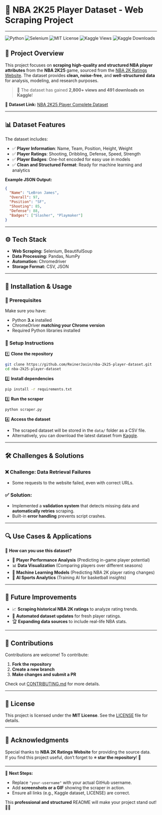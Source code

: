 # 🏀 NBA 2K25 Player Dataset - Web Scraping Project
---

![Python](https://img.shields.io/badge/Python-3.10-blue)
![Selenium](https://img.shields.io/badge/Selenium-Automation-green)
![MIT License](https://img.shields.io/badge/License-MIT-green)
![Kaggle Views](https://img.shields.io/badge/Kaggle_Views-2800%2B-blue)
![Kaggle Downloads](https://img.shields.io/badge/Kaggle_Downloads-491-orange)

## 📌 Project Overview

This project focuses on **scraping high-quality and structured NBA player attributes** from the **NBA 2K25** game, sourced from the [NBA 2K Ratings Website](https://www.nba2kratings.com). The dataset provides **clean, noise-free**, and **well-structured data** for analysis, modeling, and research purposes.

> 📢 The dataset has gained **2,800+ views and 491 downloads on Kaggle**!  

🔗 **Dataset Link:** [NBA 2K25 Player Complete Dataset](https://www.kaggle.com/datasets/reinerjasin/nba-2k25-player-complete-dataset)

---

## 📊 Dataset Features

The dataset includes:
- ✅ **Player Information**: Name, Team, Position, Height, Weight
- ✅ **Player Ratings**: Shooting, Dribbling, Defense, Speed, Strength
- ✅ **Player Badges**: One-hot encoded for easy use in models
- ✅ **Clean and Structured Format**: Ready for machine learning and analytics

**Example JSON Output:**
```json
{
  "Name": "LeBron James",
  "Overall": 97,
  "Position": "SF",
  "Shooting": 85,
  "Defense": 88,
  "Badges": ["Slasher", "Playmaker"]
}
```

---

## ⚙️ Tech Stack

- **Web Scraping:** Selenium, BeautifulSoup
- **Data Processing:** Pandas, NumPy
- **Automation:** Chromedriver
- **Storage Format:** CSV, JSON

---

## 🚀 Installation & Usage

### **🔹 Prerequisites**
Make sure you have:
- Python **3.x** installed  
- ChromeDriver **matching your Chrome version**  
- Required Python libraries installed  

### **🔹 Setup Instructions**
1️⃣ **Clone the repository**
```bash
git clone https://github.com/ReinerJasin/nba-2k25-player-dataset.git
cd nba-2k25-player-dataset
```
2️⃣ **Install dependencies**
```bash
pip install -r requirements.txt
```
3️⃣ **Run the scraper**
```bash
python scraper.py
```
4️⃣ **Access the dataset**
- The scraped dataset will be stored in the `data/` folder as a CSV file.  
- Alternatively, you can download the latest dataset from [Kaggle](https://www.kaggle.com/datasets/reinerjasin/nba-2k25-player-complete-dataset).

---

## 🛠️ Challenges & Solutions

### ❌ **Challenge: Data Retrieval Failures**
- Some requests to the website failed, even with correct URLs.

### ✅ **Solution:**
- Implemented a **validation system** that detects missing data and **automatically retries** scraping.
- Built-in **error handling** prevents script crashes.

---

## 🔍 Use Cases & Applications

📌 **How can you use this dataset?**
- 🏀 **Player Performance Analysis** (Predicting in-game player potential)
- 📊 **Data Visualization** (Comparing players over different seasons)
- 🧠 **Machine Learning Models** (Predicting NBA 2K player rating changes)
- 🤖 **AI Sports Analytics** (Training AI for basketball insights)

---

## 🎯 Future Improvements
- 📈 **Scraping historical NBA 2K ratings** to analyze rating trends.
- 🔄 **Automated dataset updates** for fresh player ratings.
- 🏆 **Expanding data sources** to include real-life NBA stats.

---

## 🤝 Contributions

Contributions are welcome! To contribute:
1. **Fork the repository**  
2. **Create a new branch**  
3. **Make changes and submit a PR**  

Check out [CONTRIBUTING.md](CONTRIBUTING.md) for more details.

---

## 📜 License

This project is licensed under the **MIT License**. See the [LICENSE](LICENSE) file for details.

---

## 📢 Acknowledgments

Special thanks to **NBA 2K Ratings Website** for providing the source data.  
If you find this project useful, don’t forget to **⭐ star the repository**! 🚀

---

🔹 **Next Steps:**  
- Replace `"your-username"` with your actual GitHub username.  
- Add **screenshots or a GIF** showing the scraper in action.  
- Ensure all links (e.g., Kaggle dataset, LICENSE) are correct.  

This **professional and structured** README will make your project stand out! 🚀🔥
